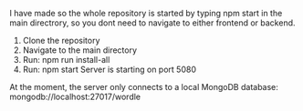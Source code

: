 I have made so the whole repository is started by typing npm start in the main directrory, so you dont need to navigate to either frontend or backend.

1. Clone the repository 
2. Navigate to the main directory 
3. Run: npm run install-all 
4. Run: npm start Server is starting on port 5080

At the moment, the server only connects to a local MongoDB database: 
mongodb://localhost:27017/wordle
